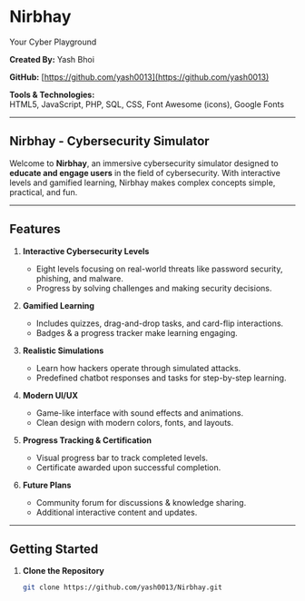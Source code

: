 # Nirbhay  
Your Cyber Playground  

**Created By:** Yash Bhoi  

**GitHub:** [https://github.com/yash0013](https://github.com/yash0013)  

**Tools & Technologies:**  
HTML5, JavaScript, PHP, SQL, CSS, Font Awesome (icons), Google Fonts  

---

## Nirbhay - Cybersecurity Simulator  

Welcome to **Nirbhay**, an immersive cybersecurity simulator designed to **educate and engage users** in the field of cybersecurity. With interactive levels and gamified learning, Nirbhay makes complex concepts simple, practical, and fun.  

---

## Features  

1. **Interactive Cybersecurity Levels**  
   - Eight levels focusing on real-world threats like password security, phishing, and malware.  
   - Progress by solving challenges and making security decisions.  

2. **Gamified Learning**  
   - Includes quizzes, drag-and-drop tasks, and card-flip interactions.  
   - Badges & a progress tracker make learning engaging.  

3. **Realistic Simulations**  
   - Learn how hackers operate through simulated attacks.  
   - Predefined chatbot responses and tasks for step-by-step learning.  

4. **Modern UI/UX**  
   - Game-like interface with sound effects and animations.  
   - Clean design with modern colors, fonts, and layouts.  

5. **Progress Tracking & Certification**  
   - Visual progress bar to track completed levels.  
   - Certificate awarded upon successful completion.  

6. **Future Plans**  
   - Community forum for discussions & knowledge sharing.  
   - Additional interactive content and updates.  

---

## Getting Started  

1. **Clone the Repository**  

   ```bash
   git clone https://github.com/yash0013/Nirbhay.git
